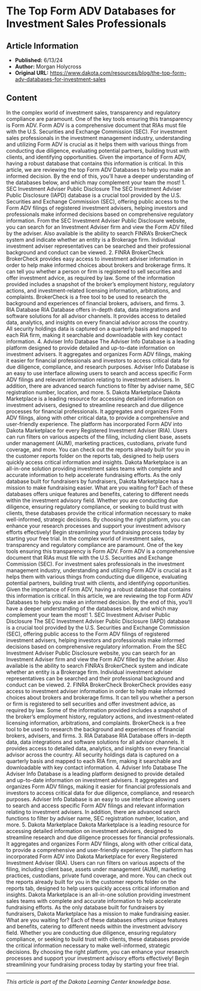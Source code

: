 # The Top Form ADV Databases for Investment Sales Professionals

## Article Information
- **Published:** 6/13/24
- **Author:** Morgan Holycross
- **Original URL:** https://www.dakota.com/resources/blog/the-top-form-adv-databases-for-investment-sales

## Content

In the complex world of investment sales, transparency and regulatory compliance are paramount. One of the key tools ensuring this transparency is Form ADV. Form ADV is a comprehensive document that RIAs must file with the U.S. Securities and Exchange Commission (SEC). For investment sales professionals in the investment management industry, understanding and utilizing Form ADV is crucial as it helps them with various things from conducting due diligence, evaluating potential partners, building trust with clients, and identifying opportunities. Given the importance of Form ADV, having a robust database that contains this information is critical. In this article, we are reviewing the top Form ADV Databases to help you make an informed decision. By the end of this, you’ll have a deeper understanding of the databases below, and which may complement your team the most! 1. SEC Investment Adviser Public Disclosure The SEC Investment Adviser Public Disclosure (IAPD) database is a crucial tool provided by the U.S. Securities and Exchange Commission (SEC), offering public access to the Form ADV filings of registered investment advisers, helping investors and professionals make informed decisions based on comprehensive regulatory information. From the SEC Investment Adviser Public Disclosure website, you can search for an Investment Adviser firm and view the Form ADV filled by the adviser. Also available is the ability to search FINRA’s BrokerCheck system and indicate whether an entity is a Brokerage firm. Individual investment adviser representatives can be searched and their professional background and conduct can be viewed. 2. FINRA BrokerCheck BrokerCheck provides easy access to investment adviser information in order to help make informed choices about brokers and brokerage firms. It can tell you whether a person or firm is registered to sell securities and offer investment advice, as required by law. Some of the information provided includes a snapshot of the broker’s employment history, regulatory actions, and investment-related licensing information, arbitrations, and complaints. BrokerCheck is a free tool to be used to research the background and experiences of financial brokers, advisers, and firms. 3. RIA Database RIA Database offers in-depth data, data integrations and software solutions for all advisor channels. It provides access to detailed data, analytics, and insights on every financial advisor across the country. All security holdings data is captured on a quarterly basis and mapped to each RIA firm, making it searchable and downloadable with key contact information. 4. Adviser Info Database The Adviser Info Database is a leading platform designed to provide detailed and up-to-date information on investment advisers. It aggregates and organizes Form ADV filings, making it easier for financial professionals and investors to access critical data for due diligence, compliance, and research purposes. Adviser Info Database is an easy to use interface allowing users to search and access specific Form ADV filings and relevant information relating to investment advisers. In addition, there are advanced search functions to filter by adviser name, SEC registration number, location, and more. 5. Dakota Marketplace Dakota Marketplace is a leading resource for accessing detailed information on investment advisers, designed to streamline research and due diligence processes for financial professionals. It aggregates and organizes Form ADV filings, along with other critical data, to provide a comprehensive and user-friendly experience. The platform has incorporated Form ADV into Dakota Marketplace for every Registered Investment Adviser (RIA). Users can run filters on various aspects of the filing, including client base, assets under management (AUM), marketing practices, custodians, private fund coverage, and more. You can check out the reports already built for you in the customer reports folder on the reports tab, designed to help users quickly access critical information and insights. Dakota Marketplace is an all-in-one solution providing investment sales teams with complete and accurate information to help accelerate fundraising efforts. As the only database built for fundraisers by fundraisers, Dakota Marketplace has a mission to make fundraising easier. What are you waiting for? Each of these databases offers unique features and benefits, catering to different needs within the investment advisory field. Whether you are conducting due diligence, ensuring regulatory compliance, or seeking to build trust with clients, these databases provide the critical information necessary to make well-informed, strategic decisions. By choosing the right platform, you can enhance your research processes and support your investment advisory efforts effectively! Begin streamlining your fundraising process today by starting your free trial. In the complex world of investment sales, transparency and regulatory compliance are paramount. One of the key tools ensuring this transparency is Form ADV. Form ADV is a comprehensive document that RIAs must file with the U.S. Securities and Exchange Commission (SEC). For investment sales professionals in the investment management industry, understanding and utilizing Form ADV is crucial as it helps them with various things from conducting due diligence, evaluating potential partners, building trust with clients, and identifying opportunities. Given the importance of Form ADV, having a robust database that contains this information is critical. In this article, we are reviewing the top Form ADV Databases to help you make an informed decision. By the end of this, you’ll have a deeper understanding of the databases below, and which may complement your team the most! 1. SEC Investment Adviser Public Disclosure The SEC Investment Adviser Public Disclosure (IAPD) database is a crucial tool provided by the U.S. Securities and Exchange Commission (SEC), offering public access to the Form ADV filings of registered investment advisers, helping investors and professionals make informed decisions based on comprehensive regulatory information. From the SEC Investment Adviser Public Disclosure website, you can search for an Investment Adviser firm and view the Form ADV filled by the adviser. Also available is the ability to search FINRA’s BrokerCheck system and indicate whether an entity is a Brokerage firm. Individual investment adviser representatives can be searched and their professional background and conduct can be viewed. 2. FINRA BrokerCheck BrokerCheck provides easy access to investment adviser information in order to help make informed choices about brokers and brokerage firms. It can tell you whether a person or firm is registered to sell securities and offer investment advice, as required by law. Some of the information provided includes a snapshot of the broker’s employment history, regulatory actions, and investment-related licensing information, arbitrations, and complaints. BrokerCheck is a free tool to be used to research the background and experiences of financial brokers, advisers, and firms. 3. RIA Database RIA Database offers in-depth data, data integrations and software solutions for all advisor channels. It provides access to detailed data, analytics, and insights on every financial advisor across the country. All security holdings data is captured on a quarterly basis and mapped to each RIA firm, making it searchable and downloadable with key contact information. 4. Adviser Info Database The Adviser Info Database is a leading platform designed to provide detailed and up-to-date information on investment advisers. It aggregates and organizes Form ADV filings, making it easier for financial professionals and investors to access critical data for due diligence, compliance, and research purposes. Adviser Info Database is an easy to use interface allowing users to search and access specific Form ADV filings and relevant information relating to investment advisers. In addition, there are advanced search functions to filter by adviser name, SEC registration number, location, and more. 5. Dakota Marketplace Dakota Marketplace is a leading resource for accessing detailed information on investment advisers, designed to streamline research and due diligence processes for financial professionals. It aggregates and organizes Form ADV filings, along with other critical data, to provide a comprehensive and user-friendly experience. The platform has incorporated Form ADV into Dakota Marketplace for every Registered Investment Adviser (RIA). Users can run filters on various aspects of the filing, including client base, assets under management (AUM), marketing practices, custodians, private fund coverage, and more. You can check out the reports already built for you in the customer reports folder on the reports tab, designed to help users quickly access critical information and insights. Dakota Marketplace is an all-in-one solution providing investment sales teams with complete and accurate information to help accelerate fundraising efforts. As the only database built for fundraisers by fundraisers, Dakota Marketplace has a mission to make fundraising easier. What are you waiting for? Each of these databases offers unique features and benefits, catering to different needs within the investment advisory field. Whether you are conducting due diligence, ensuring regulatory compliance, or seeking to build trust with clients, these databases provide the critical information necessary to make well-informed, strategic decisions. By choosing the right platform, you can enhance your research processes and support your investment advisory efforts effectively! Begin streamlining your fundraising process today by starting your free trial.

---

*This article is part of the Dakota Learning Center knowledge base.*